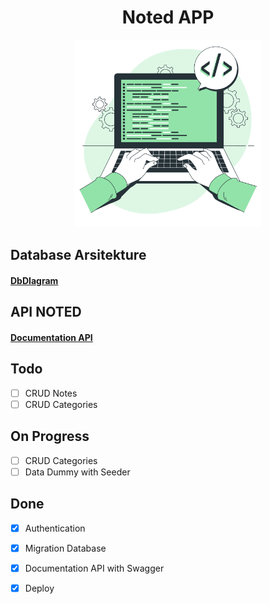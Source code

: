 <h1 align="center">Noted APP</h1>

<p align="center"><a href="#" target="_blank"><img src="https://github.com/iqbaludinm/notes-app/blob/master/thumbnail.png" width="300"></a></p>

##  Database Arsitekture

<h4> <a href="https://dbdiagram.io/d/62ea94c0f31da965e873546a" target="_blank"> DbDIagram</a> </h4>

##  API NOTED

<h4> <a href="https://notedapp-api.herokuapp.com/api/documentation" target="_blank"> Documentation API</a> </h4>

##  Todo
- [ ] CRUD Notes 
- [ ] CRUD Categories

## On Progress
- [ ] CRUD Categories
- [ ] Data Dummy with Seeder

## Done
- [x] Authentication 
- [x] Migration Database 
- [x] Documentation API with Swagger 
- [x] Deploy

